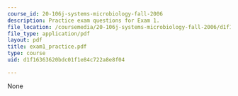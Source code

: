 ```yaml
---
course_id: 20-106j-systems-microbiology-fall-2006
description: Practice exam questions for Exam 1.
file_location: /coursemedia/20-106j-systems-microbiology-fall-2006/d1f16363620bdc01f1e84c722a8e8f04_exam1_practice.pdf
file_type: application/pdf
layout: pdf
title: exam1_practice.pdf
type: course
uid: d1f16363620bdc01f1e84c722a8e8f04

---
```

None